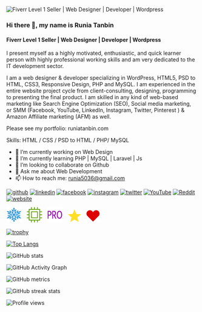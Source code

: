 ![Fiverr Level 1 Seller | Web Designer | Developer | Wordpress](http://runiatanbin.com/wp-content/uploads/2022/03/banner-runia-1.jpg)
### Hi there 👋, my name is Runia Tanbin
#### Fiverr Level 1 Seller | Web Designer | Developer | Wordpress


I present myself as a highly motivated, enthusiastic, and quick learner person with highly professional working skills and am very dedicated to the IT development sector.

I am a web designer & developer specializing in WordPress, HTML5, PSD to HTML, CSS3, Responsive Design, PHP and MySQL. I am experienced in the entire website project cycle from client-consulting, designing, programming to presenting the final product. I am skilled in any kind of web-based marketing like Search Engine Optimization (SEO), Social media marketing, or SMM (Facebook, YouTube, LinkedIn, Instagram, Twitter, Pinterest ) & Amazon Affiliate marketing (AFM) as well.

Please see my portfolio: runiatanbin.com


Skills: HTML / CSS / PSD to HTML / PHP/ MySQL

- 🔭 I’m currently working on Web Design 
- 🌱 I’m currently learning PHP | MySQL | Laravel | Js 
- 👯 I’m looking to collaborate on Github 
- 💬 Ask me about Web Development 
- 📫 How to reach me: runia5036@gmail.com 


[<img src='https://cdn.jsdelivr.net/npm/simple-icons@3.0.1/icons/github.svg' alt='github' height='40'>](https://github.com/tanbin07cse)  [<img src='https://cdn.jsdelivr.net/npm/simple-icons@3.0.1/icons/linkedin.svg' alt='linkedin' height='40'>](https://www.linkedin.com/in/runia-tanbin/)  [<img src='https://cdn.jsdelivr.net/npm/simple-icons@3.0.1/icons/facebook.svg' alt='facebook' height='40'>](https://www.facebook.com/tanbin07cse/)  [<img src='https://cdn.jsdelivr.net/npm/simple-icons@3.0.1/icons/instagram.svg' alt='instagram' height='40'>](https://www.instagram.com/tanbin07cse/)  [<img src='https://cdn.jsdelivr.net/npm/simple-icons@3.0.1/icons/twitter.svg' alt='twitter' height='40'>](https://twitter.com/Runia53)  [<img src='https://cdn.jsdelivr.net/npm/simple-icons@3.0.1/icons/youtube.svg' alt='YouTube' height='40'>](https://www.youtube.com/c/RebootInspiration)  [<img src='https://cdn.jsdelivr.net/npm/simple-icons@3.0.1/icons/reddit.svg' alt='Reddit' height='40'>](https://www.reddit.com/user/ye-jin53)  [<img src='https://cdn.jsdelivr.net/npm/simple-icons@3.0.1/icons/icloud.svg' alt='website' height='40'>](runiatanbin.com)  

<a href='https://archiveprogram.github.com/'><img src='https://raw.githubusercontent.com/acervenky/animated-github-badges/master/assets/acbadge.gif' width='40' height='40'></a> <a href='https://docs.github.com/en/developers'><img src='https://raw.githubusercontent.com/acervenky/animated-github-badges/master/assets/devbadge.gif' width='40' height='40'></a> <a href='https://github.com/pricing'><img src='https://raw.githubusercontent.com/acervenky/animated-github-badges/master/assets/pro.gif' width='40' height='40'></a> <a href='https://stars.github.com/'><img src='https://raw.githubusercontent.com/acervenky/animated-github-badges/master/assets/starbadge.gif' width='35' height='35'></a> <a href='https://docs.github.com/en/github/supporting-the-open-source-community-with-github-sponsors'><img src='https://raw.githubusercontent.com/acervenky/animated-github-badges/master/assets/sponsorbadge.gif' width='35' height='35'></a> 

[![trophy](https://github-profile-trophy.vercel.app/?username=tanbin07cse)](https://github.com/ryo-ma/github-profile-trophy)

[![Top Langs](https://github-readme-stats.vercel.app/api/top-langs/?username=tanbin07cse)](https://github.com/anuraghazra/github-readme-stats)

![GitHub stats](https://github-readme-stats.vercel.app/api?username=tanbin07cse&show_icons=true&count_private=true)  

![GitHub Activity Graph](https://activity-graph.herokuapp.com/graph?username=tanbin07cse)  

![GitHub metrics](https://metrics.lecoq.io/tanbin07cse)  

![GitHub streak stats](https://github-readme-streak-stats.herokuapp.com/?user=tanbin07cse)  

![Profile views](https://gpvc.arturio.dev/tanbin07cse)  
